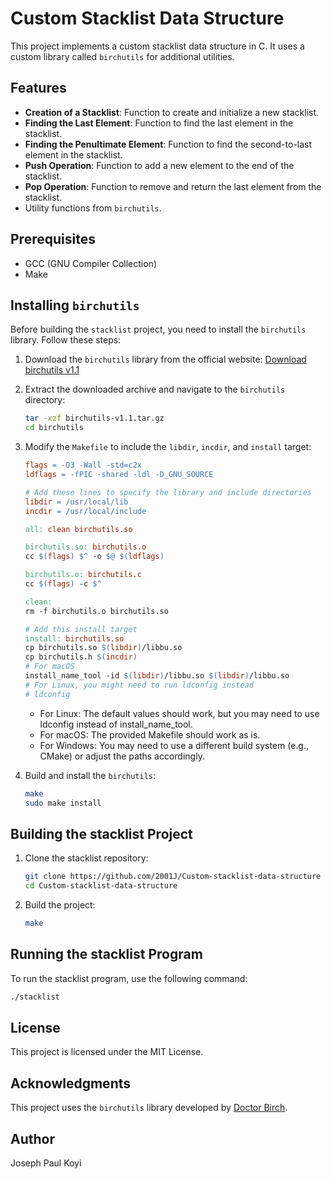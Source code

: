 # Custom Stacklist Data Structure

This project implements a custom stacklist data structure in C. It uses a custom library called `birchutils` for additional utilities.

## Features

- **Creation of a Stacklist**: Function to create and initialize a new stacklist.
- **Finding the Last Element**: Function to find the last element in the stacklist.
- **Finding the Penultimate Element**: Function to find the second-to-last element in the stacklist.
- **Push Operation**: Function to add a new element to the end of the stacklist.
- **Pop Operation**: Function to remove and return the last element from the stacklist.
- Utility functions from `birchutils`.

## Prerequisites

- GCC (GNU Compiler Collection)
- Make

## Installing `birchutils`

Before building the `stacklist` project, you need to install the `birchutils` library. Follow these steps:

1. Download the `birchutils` library from the official website:
   [Download birchutils v1.1](https://repo.doctorbirch.com/birchutils/v1.1/)

2. Extract the downloaded archive and navigate to the `birchutils` directory:
   ```sh
   tar -xzf birchutils-v1.1.tar.gz
   cd birchutils
   ```

3. Modify the `Makefile` to include the `libdir`, `incdir`, and `install` target:
   ```makefile
   flags = -O3 -Wall -std=c2x
   ldflags = -fPIC -shared -ldl -D_GNU_SOURCE
   
   # Add these lines to specify the library and include directories
   libdir = /usr/local/lib
   incdir = /usr/local/include
   
   all: clean birchutils.so
   
   birchutils.so: birchutils.o
   cc $(flags) $^ -o $@ $(ldflags)
   
   birchutils.o: birchutils.c
   cc $(flags) -c $^
   
   clean:
   rm -f birchutils.o birchutils.so
   
   # Add this install target
   install: birchutils.so
   cp birchutils.so $(libdir)/libbu.so
   cp birchutils.h $(incdir)
   # For macOS
   install_name_tool -id $(libdir)/libbu.so $(libdir)/libbu.so
   # For Linux, you might need to run ldconfig instead
   # ldconfig
   ```
   - For Linux: The default values should work, but you may need to use ldconfig instead of install_name_tool.
   - For macOS: The provided Makefile should work as is.
   - For Windows: You may need to use a different build system (e.g., CMake) or adjust the paths accordingly.

4. Build and install the `birchutils`:
   ```sh
   make
   sudo make install
    ```

## Building the stacklist Project

1. Clone the stacklist repository:
   ```sh
   git clone https://github.com/2001J/Custom-stacklist-data-structure
   cd Custom-stacklist-data-structure
   ```

2. Build the project:
   ```sh
   make
   ```

## Running the stacklist Program

To run the stacklist program, use the following command:
   ```sh
   ./stacklist
   ```

## License

This project is licensed under the MIT License.

## Acknowledgments

This project uses the `birchutils` library developed by [Doctor Birch](https://doctorbirch.com).

## Author

Joseph Paul Koyi

